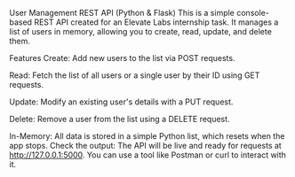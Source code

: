 User Management REST API (Python & Flask)
This is a simple console-based REST API created for an Elevate Labs internship task. It manages a list of users in memory, allowing you to create, read, update, and delete them.

Features
Create: Add new users to the list via POST requests.

Read: Fetch the list of all users or a single user by their ID using GET requests.

Update: Modify an existing user's details with a PUT request.

Delete: Remove a user from the list using a DELETE request.

In-Memory: All data is stored in a simple Python list, which resets when the app stops.
Check the output: The API will be live and ready for requests at http://127.0.0.1:5000. You can use a tool like Postman or curl to interact with it.
